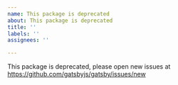```yaml
---
name: This package is deprecated
about: This package is deprecated
title: ''
labels: ''
assignees: ''

---
```


This package is deprecated, please open new issues at https://github.com/gatsbyjs/gatsby/issues/new
